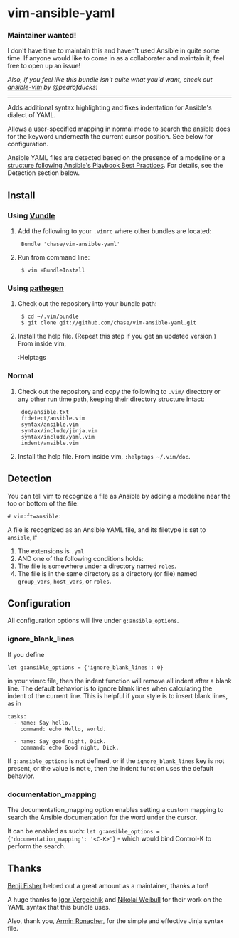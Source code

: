 # vim-ansible-yaml

### Maintainer wanted!
I don't have time to maintain this and haven't used Ansible in quite some time. If anyone would like to come in as a collaborater and maintain it, feel free to open up an issue!

*Also, if you feel like this bundle isn't quite what you'd want, check out [ansible-vim](https://github.com/pearofducks/ansible-vim) by @pearofducks!*

---

Adds additional syntax highlighting and fixes indentation for Ansible's dialect of YAML.

Allows a user-specified mapping in normal mode to search the ansible docs for the keyword underneath the current
cursor position. See below for configuration.

Ansible YAML files are detected based on the presence of a modeline or a
[structure following Ansible's Playbook Best Practices](http://www.ansibleworks.com/docs/playbooks_best_practices.html#directory-layout).
For details, see the Detection section below.

## Install

### Using [Vundle](https://github.com/gmarik/vundle)

1. Add the following to your `.vimrc` where other bundles are located:
       
		Bundle 'chase/vim-ansible-yaml'

2. Run from command line:

		$ vim +BundleInstall

### Using [pathogen](https://github.com/tpope/vim-pathogen)

1. Check out the repository into your bundle path:

        $ cd ~/.vim/bundle
        $ git clone git://github.com/chase/vim-ansible-yaml.git

2. Install the help file. (Repeat this step if you get an updated version.) From inside vim,

	:Helptags

### Normal

1. Check out the repository and copy the following to `.vim/` directory or any
   other run time path, keeping their directory structure intact:

		doc/ansible.txt
		ftdetect/ansible.vim
		syntax/ansible.vim
		syntax/include/jinja.vim
		syntax/include/yaml.vim
		indent/ansible.vim

2. Install the help file.  From inside vim,  `:helptags ~/.vim/doc`.

## Detection

You can tell vim to recognize a file as Ansible by adding a modeline near the top or bottom of the file:
```
# vim:ft=ansible:
```

A file is recognized as an Ansible YAML file, and its filetype is set to `ansible`, if

1. The extensions is `.yml`
2. AND one of the following conditions holds:
  1. The file is somewhere under a directory named `roles`.
  2. The file is in the same directory as a directory (or file) named `group_vars`, `host_vars`, or `roles`.

## Configuration

All configuration options will live under `g:ansible_options`.

### ignore_blank_lines

If you define

    let g:ansible_options = {'ignore_blank_lines': 0}

in your vimrc file, then the indent function will remove all indent after a blank line. The default behavior is to ignore blank lines when calculating the indent of the current line. This is helpful if your style is to insert blank lines, as in

```
tasks:
  - name: Say hello.
    command: echo Hello, world.

  - name: Say good night, Dick.
    command: echo Good night, Dick.
```

If `g:ansible_options` is not defined, or if the `ignore_blank_lines` key is not present, or the value is not `0`, then the indent function uses the default behavior.

### documentation_mapping

The documentation_mapping option enables setting a custom mapping to search the Ansible documentation for the word under the cursor.

It can be enabled as such: `let g:ansible_options = {'documentation_mapping': '<C-K>'}` - which would bind Control-K to perform the search.

## Thanks
[Benji Fisher](https://github.com/benjifisher) helped out a great amount as a maintainer, thanks a ton!

A huge thanks to [Igor Vergeichik](mailto:iverg@mail.ru) and [Nikolai Weibull](https://github.com/now) for their work on the YAML syntax that this bundle uses.

Also, thank you, [Armin Ronacher](https://github.com/mitsuhiko), for the
simple and effective Jinja syntax file.
